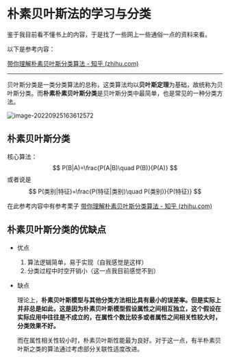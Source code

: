 # 朴素贝叶斯法的学习与分类

鉴于我目前看不懂书上的内容，于是找了一些网上一些通俗一点的资料来看。

以下是参考内容：

[带你理解朴素贝叶斯分类算法 - 知乎 (zhihu.com)](https://zhuanlan.zhihu.com/p/26262151)

------

贝叶斯分类是一类分类算法的总称，这类算法均以**贝叶斯定理**为基础，故统称为贝叶斯分类。而**朴素朴素贝叶斯分类**是贝叶斯分类中最简单，也是常见的一种分类方法。

![image-20220925163612572](C:\Users\lenovo\AppData\Roaming\Typora\typora-user-images\image-20220925163612572.png)

## 朴素贝叶斯分类

核心算法：
$$
P(B|A)=\frac{P(A|B)\quad P(B)}{P(A)}
$$
或者说是
$$
P(类别|特征)=\frac{P(特征|类别)\quad P(类别)}{P(特征)}
$$


在此参考内容中有参考栗子	[带你理解朴素贝叶斯分类算法 - 知乎 (zhihu.com)](https://zhuanlan.zhihu.com/p/26262151)



## 朴素贝叶斯分类的优缺点

- 优点

  1. 算法逻辑简单，易于实现（自我感觉是这样）
  2. 分类过程中时空开销小（这一点我目前感觉不到）

- 缺点

  理论上，**朴素贝叶斯模型与其他分类方法相比具有最小的误差率。但是实际上并非总是如此，这是因为朴素贝叶斯模型假设属性之间相互独立，这个假设在实际应用中往往是不成立的，在属性个数比较多或者属性之间相关性较大时，分类效果不好。**

  而在属性相关性较小时，朴素贝叶斯性能最为良好。对于这一点，有半朴素贝叶斯之类的算法通过考虑部分关联性适度改进。













